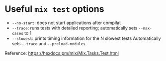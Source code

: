 # Useful `mix test` options

- `--no-start`: does not start applications after compilat
- `--trace`: runs tests with detailed reporting; automatically sets `--max-cases` to 1
- `--slowest`: prints timing information for the N slowest tests Automatically sets `--trace` and `--preload-modules`

Reference: https://hexdocs.pm/mix/Mix.Tasks.Test.html
